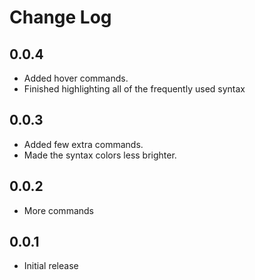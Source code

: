 # Change Log

## 0.0.4

- Added hover commands.
- Finished highlighting all of the frequently used syntax 

## 0.0.3

- Added few extra commands.
- Made the syntax colors less brighter.

## 0.0.2

- More commands

## 0.0.1

- Initial release